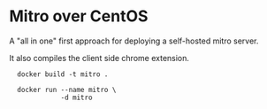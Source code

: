 Mitro over CentOS
=================

A "all in one" first approach for deploying a self-hosted mitro server.

It also compiles the client side chrome extension.

```
  docker build -t mitro .
```

```
  docker run --name mitro \
             -d mitro
```
